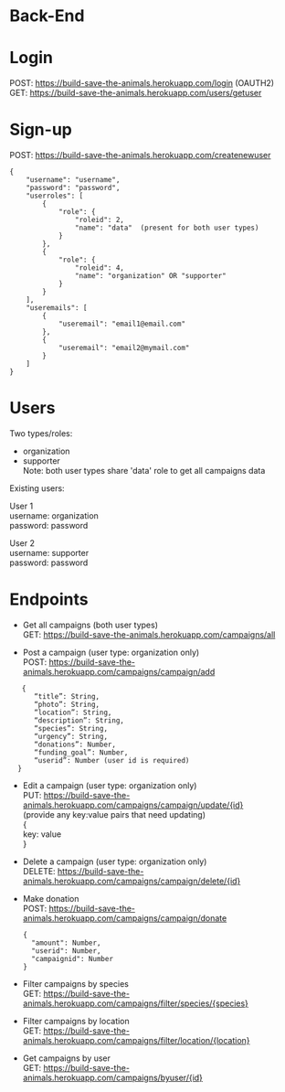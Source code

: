 # Back-End

# Login 

POST: https://build-save-the-animals.herokuapp.com/login (OAUTH2)<br>
GET: https://build-save-the-animals.herokuapp.com/users/getuser 

# Sign-up

POST: https://build-save-the-animals.herokuapp.com/createnewuser
```
{
    "username": "username",
    "password": "password",
    "userroles": [
        {
            "role": {
                "roleid": 2,
                "name": "data"  (present for both user types)
            }
        },
        {
            "role": {
                "roleid": 4,
                "name": "organization" OR "supporter"
            }
        }
    ],
    "useremails": [
        {
            "useremail": "email1@email.com"
        },
        {
            "useremail": "email2@mymail.com"
        }
    ]
}
```
# Users
Two types/roles:<br>
- organization<br>
- supporter<br>
Note: both user types share 'data' role to get all campaigns data

Existing users:

User 1<br>
username: organization<br>
password: password

User 2<br>
username: supporter<br>
password: password

# Endpoints
* Get all campaigns (both user types)<br>
 GET: https://build-save-the-animals.herokuapp.com/campaigns/all

* Post a campaign (user type: organization only)<br>
 POST: https://build-save-the-animals.herokuapp.com/campaigns/campaign/add<br>
 ```
    {
       “title”: String,
       “photo”: String,
       “location”: String,
       “description”: String,
       “species”: String,
       “urgency”: String,
       “donations”: Number,
       “funding_goal”: Number,
       “userid”: Number (user id is required)
   }
 ```

* Edit a campaign (user type: organization only)<br>
 PUT: https://build-save-the-animals.herokuapp.com/campaigns/campaign/update/{id}<br>
 (provide any key:value pairs that need updating)<br>
 {<br>
   key: value<br>
 }

* Delete a campaign (user type: organization only)<br>
 DELETE: https://build-save-the-animals.herokuapp.com/campaigns/campaign/delete/{id}


* Make donation<br>
 POST: https://build-save-the-animals.herokuapp.com/campaigns/campaign/donate<br>
  ```
  {
    "amount": Number,
    "userid": Number,
    "campaignid": Number
  }
  ```

* Filter campaigns by species<br>
 GET: https://build-save-the-animals.herokuapp.com/campaigns/filter/species/{species}


* Filter campaigns by location<br>
 GET: https://build-save-the-animals.herokuapp.com/campaigns/filter/location/{location}

* Get campaigns by user<br>
 GET: https://build-save-the-animals.herokuapp.com/campaigns/byuser/{id}
